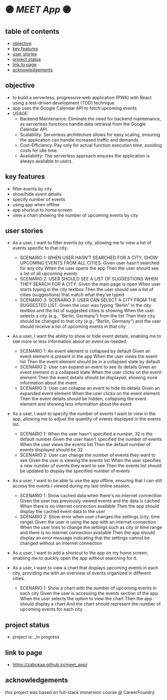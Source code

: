 # :purple_circle: *MEET App* :purple_circle:

## table of contents
* [objective](#objective)
* [key features](#key-features)
* [user stories](#user-stories)
* [project status](#project-status)
* [link to page](#link-to-page)
* [acknowledgements](#acknowledgements)

## objective
- to build a serverless, progressive web application (PWA) with React using a
test-driven development (TDD) technique
- app uses the Google Calendar API to fetch upcoming events
- USAGE:
  - Backend Maintenance: Eliminate the need for backend maintenance, as serverless functions handle data retrieval from the Google Calendar API.
  - Scalability: Serverless architecture allows for easy scaling, ensuring the application can handle increased traffic and demands.
  - Cost-Efficiency: Pay only for actual function execution time, avoiding costs for idle time.
  - Availability: The serverless approach ensures the application is always available to users.

## key features
- filter events by city
- show/hide event details
- specify number of events
- using app when offline
- app shortcut to home screen
- view a chart showing the number of upcoming events by city

## user stories 
-  As a user, I want to filter events by city, allowing me to view a list of events specific to that city.
    - SCENARIO 1: WHEN USER HASN’T SEARCHED FOR A CITY, SHOW UPCOMING EVENTS FROM ALL CITIES.
      Given user hasn’t searched for any city
      When the user opens the app
      Then the user should see a list of all upcoming events
    - SCENARIO 2: USER SHOULD SEE A LIST OF SUGGESTIONS WHEN THEY SEARCH FOR A CITY.
      Given the main page is open
      When user starts typing in the city textbox
      Then the user should see a list of cities (suggestions) that match what they’ve typed
    - SCENARIO 3: SCENARIO 3: USER CAN SELECT A CITY FROM THE SUGGESTED LIST.
      Given the user was typing “Berlin” in the city textbox and the list of suggested cities is showing
      When the user selects a city (e.g., “Berlin, Germany”) from the list
      Then their city should be changed to that city (e.g., “Berlin, Germany”) and the user should receive a list of upcoming events in that city
      
- As a user, I want the ability to show or hide event details, enabling me to see more or less information about an event as needed.
    - SCENARIO 1: An event element is collapsed by default
      Given an event element is present in the app
      When the user views the event list
      Then the event element should be in a collapsed state by default
    - SCENARIO 2: User can expand an event to see its details
      Given an event element in a collapsed state
      When the user clicks on the event element
      Then the event details should be displayed, showing more information about the event
    - SCENARIO 3: User can collapse an event to hide its details
      Given an expanded event element
      When the user clicks on the event element
      Then the event details should be hidden, collapsing the event element and showing less information about the event
    
- As a user, I want to specify the number of events I want to view in the app, allowing me to adjust the quantity of events displayed in the events list.
    - SCENARIO 1: When the user hasn't specified a number, 32 is the default number
      Given the user hasn't specified the number of events
      When the user views the events list
      Then the default number of events displayed should be 32
    - SCENARIO 2: User can change the number of events they want to see
      Given the user is viewing the events list
      When the user specifies a new number of events they want to see
      Then the events list should be updated to display the specified number of events
    
- As a user, I want to be able to use the app offline, ensuring that I can still access the events I viewed during my last online session.
    - SCENARIO 1: Show cached data when there's no internet connection
      Given the user has previously viewed events and the data is cached
      When there is no internet connection available
      Then the app should display the cached event data to the user
    - SCENARIO 2: Show error when user changes the settings (city, time range)
      Given the user is using the app with an internet connection
      When the user tries to change the settings such as city or time range and there is no internet connection available
      Then the app should display an error message indicating that the settings cannot be changed without an internet connection

- As a user, I want to add a shortcut to the app on my home screen, enabling me to quickly open the app without searching for it.

- As a user, I want to view a chart that displays upcoming events in each city, providing me with an overview of events organized in different cities.
    - SCENARIO 1: Show a chart with the number of upcoming events in each city
      Given the user is accessing the events section of the app
      When the user selects the option to view the chart
      Then the app should display a chart
      And the chart should represent the number of upcoming events for each city

## project status
- project is: _in progress

## link to page
- https://zabokaa.github.io/meet_app/

## acknowledgements
this project was based on full-stack immersion course @ CareerFoundry
